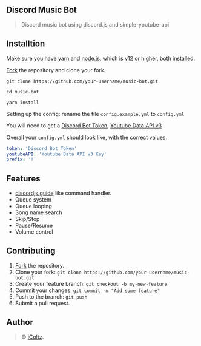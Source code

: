 ## Discord Music Bot
> Discord music bot using discord.js and simple-youtube-api
## Installtion
Make sure you have [yarn](https://classic.yarnpkg.com/en/docs/install/#windows-stable) and [node.js](https://nodejs.org/en/), which is v12 or higher, both installed.

[Fork](https://github.com/iColtz/music-bot/fork) the repository and clone your fork.

`git clone https://github.com/your-username/music-bot.git`

`cd music-bot`

`yarn install`

Setting up the config: rename the file `config.example.yml` to `config.yml`

You will need to get a [Discord Bot Token](https://discordjs.guide/preparations/setting-up-a-bot-application.html#creating-your-bot), [Youtube Data API v3](https://developers.google.com/youtube/v3/getting-started)

Overall your `config.yml` should look like, with the correct values.
```yml
token: 'Discord Bot Token'
youtubeAPI: 'Youtube Data API v3 Key'
prefix: '!'
```
## Features
- [discordjs.guide](https://discordjs.guide/command-handling/) like command handler.
- Queue system
- Queue looping
- Song name search
- Skip/Stop
- Pause/Resume
- Volume control
## Contributing
1.  [Fork](https://github.com/iColtz/music-bot/fork) the repository.
2.  Clone your fork:  `git clone https://github.com/your-username/music-bot.git`
3.  Create your feature branch:  `git checkout -b my-new-feature`
4.  Commit your changes:  `git commit -m "Add some feature"`
5.  Push to the branch:  `git push`
6.  Submit a pull request.
## Author
> © [iColtz](https://github.com/iColtz).  
